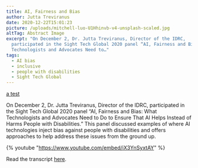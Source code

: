 ```yaml
---
title: AI, Fairness and Bias
author: Jutta Treviranus
date: 2020-12-22T15:01:23
picture: /uploads/mitchell-luo-U1Hhinvb-v4-unsplash-scaled.jpg
altTag: Abstract Image
excerpt: "On December 2, Dr. Jutta Treviranus, Director of the IDRC,
  participated in the Sight Tech Global 2020 panel “AI, Fairness and Bias: What
  Technologists and Advocates Need to…"
tags:
  - AI bias
  - inclusive
  - people with disabilities
  - Sight Tech Global
---
```



[a test](/uploads/32aae9c7.jpg)

On December 2, Dr. Jutta Treviranus, Director of the IDRC, participated in the Sight Tech Global 2020 panel “AI, Fairness and Bias: What Technologists and Advocates Need to Do to Ensure That AI Helps Instead of Harms People with Disabilities.” This panel discussed examples of where AI technologies inject bias against people with disabilities and offers approaches to help address these issues from the ground up.

{% youtube "https://www.youtube.com/embed/iX3YnSyxtAY" %}

Read the transcript [here](https://sighttechglobal.com/session/ai-fairness-and-bias-what-technologists-and-advocates-need-to-do-to-ensure-that-ai-helps-instead-of-harms-people-with-disabilities/).
